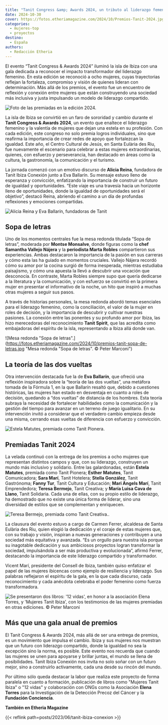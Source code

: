 ```yaml
---
title: "Tanit Congress &amp; Awards 2024, un tributo al liderazgo femenino"
date: 2024-10-30
cover: https://fotos.etheriamagazine.com/2024/10/Premios-Tanit-2024.jpg
categories: 
  - mujeres-top
  - proyectos
destino: 
  - España
authors: 
  - Redacción Etheria
---
```


El evento “Tanit Congress & Awards 2024” iluminó la isla de Ibiza con una gala dedicada 
a reconocer el impacto transformador del liderazgo femenino. En esta edición se 
reconoció a ocho mujeres, cuyas trayectorias reflejan la fortaleza, compromiso y visión 
de quienes lideran con determinación. Más allá de los premios, el evento fue un 
encuentro de reflexión y conexión entre mujeres que están construyendo una sociedad más 
inclusiva y justa impulsando un modelo de liderazgo compartido. 

![Foto de las premiadas en la edición 2024.](https://fotos.etheriamagazine.com/2024/10/Premios-Tanit-2024.jpg "Foto de las premiadas en la edición 2024. © Peter Marconi")

La isla de Ibiza se convirtió en un faro de sororidad y cambio durante el **Tanit 
Congress & Awards 2024**, un evento que enaltece el liderazgo femenino y la valentía de 
mujeres que dejan una estela en su profesión. Con cada edición, este congreso no solo 
premia logros individuales, sino que reafirma la importancia de crear redes de apoyo que 
fortalezcan la igualdad. Este año, el Centro Cultural de Jesús, en Santa Eulària des 
Riu, fue nuevamente el escenario para celebrar a estas mujeres extraordinarias, quienes, 
con esfuerzo y perseverancia, han destacado en áreas como la cultura, la gastronomía, la 
comunicación y el turismo. 

La jornada comenzó con un emotivo discurso de **Alicia Reina**, fundadora de Tanit Ibiza 
Conexión junto a Eva Ballarín. Su mensaje estuvo lleno de esperanza y convicción, 
enfatizando la importancia de construir un futuro de igualdad y oportunidades. “Este 
viaje es una travesía hacia un horizonte lleno de oportunidades, donde la igualdad de 
oportunidades será el objetivo”, destacó Reina, abriendo el camino a un día de profundas 
reflexiones y emociones compartidas. 

![Alicia Reina y Eva Ballarín, fundadoras de Tanit](https://fotos.etheriamagazine.com/2024/10/premios-tanit-fundadoras.jpg "Alicia Reina y Eva Ballarín, fundadoras de estos reconocimientos. © Peter Marconi")

## Sopa de letras

Uno de los momentos centrales fue la mesa redonda titulada “Sopa de letras”, moderada 
por **Montse Monsalve**, donde figuras como la **chef Samantha Vallejo Nájera** y la 
**periodista Marta Robles** compartieron sus experiencias. Ambas destacaron la 
importancia de la pasión en sus carreras y cómo esta las ha guiado en momentos 
cruciales. Vallejo Nájera recordó cómo su amor por la cocina surgió de forma inesperada, 
mientras estudiaba paisajismo, y cómo una apuesta la llevó a descubrir una vocación que 
desconocía. En contraste, Marta Robles siempre supo que quería dedicarse a la literatura 
y la comunicación, y con esfuerzo se convirtió en la primera mujer en presentar el 
informativo de la noche, un hito que inspiró a muchas otras mujeres a seguir sus pasos. 

A través de historias personales, la mesa redonda abordó temas esenciales para el 
liderazgo femenino, como la conciliación, el valor de la mujer en roles de decisión, y 
la importancia de descubrir y cultivar nuestras pasiones. La conexión entre las ponentes 
y su profundo amor por Ibiza, las hizo merecedoras del reconocimiento **Tanit Spirit**, 
que las acredita como embajadoras del espíritu de la isla, representando a Ibiza allá 
donde van. 

![Mesa redonda "Sopa de letras".](https://fotos.etheriamagazine.com/2024/10/premios-tanit-sopa-de-letras.jpg "Mesa redonda "Sopa de letras". © Peter Marconi")

## La teoría de las dos vueltas

Otra intervención destacada fue la de **Eva Ballarín**, que ofreció una reflexión 
inspiradora sobre la “teoría de las dos vueltas”, una metáfora tomada de la Fórmula 1, 
en la que Ballarín resaltó que, debido a cuestiones históricas, las mujeres han estado 
en desventaja en cuanto a roles de decisión, quedando a “dos vueltas” de distancia de 
los hombres. Esta teoría subraya la necesidad de fortalecer habilidades como la 
comunicación y la gestión del tiempo para avanzar en un terreno de juego igualitario. En 
su intervención invitó a considerar que el verdadero cambio empieza desde una misma, 
cerrando esas vueltas de diferencia con esfuerzo y convicción. 

![Estela Matutes, premiada como Tanit Pionera.](https://fotos.etheriamagazine.com/2024/10/Premios-tanit-estella-matutes.jpg "Estela Matutes, premiada como Tanit Pionera. © Peter Marconi")

## Premiadas Tanit 2024

La velada continuó con la entrega de los premios a ocho mujeres que representan 
distintos campos y que, con su liderazgo, construyen un mundo más inclusivo y solidario. 
Entre las galardonadas, están **Estela Matutes**, premiada como Tanit Pionera; **Esther 
Matutes**, Tanit Comunicadora; **Sara Marí**, Tanit Hotelera; **Stella González**, Tanit 
Gastrónoma; **Fanny Tur**, Tanit Cultura y Educación; **Mari Àngels Marí**, Tanit 
Emprendedora; **Teresa Bermejo**, Tanit Creativa; y **María Luisa Cava de Llano**, Tanit 
Solidaria. Cada una de ellas, con su propio estilo de liderazgo, ha demostrado que no 
existe una única forma de liderar, sino una diversidad de estilos que se complementan y 
enriquecen. 

![Teresa Bermejo, premiada como Tanit Creativa..](https://fotos.etheriamagazine.com/2024/10/tanit-creativa-2024.jpg "Premiada como Tanit Creativa. © Peter Marconi")

La clausura del evento estuvo a cargo de Carmen Ferrer, alcaldesa de Santa Eulària des 
Riu, quien elogió la dedicación y el coraje de estas mujeres que, con su trabajo y 
visión, inspiran a nuevas generaciones y contribuyen a una sociedad más equitativa y 
avanzada. “Es un orgullo para nuestra isla porque su inagotable dedicación y sus 
ambiciosos proyectos logran transformar la sociedad, impulsándola a ser más productiva y 
evolucionada”, afirmó Ferrer, destacando la importancia de este liderazgo compartido y 
transformador. 

Vicent Marí, presidente del Consell de Ibiza, también quiso enfatizar el papel de las 
mujeres ibicencas como ejemplo de resiliencia y liderazgo. Sus palabras reflejaron el 
espíritu de la gala, en la que cada discurso, cada reconocimiento y cada anécdota 
celebraba el poder femenino como fuerza transformadora. 

![](https://fotos.etheriamagazine.com/2024/10/premios-tanit-libro-12-vidas.jpg "Se presentaron dos libros: '12 vidas', en honor a la asociación Elena Torres, y 'Mujeres Tanit Ibiza', con los testimonios de las mujeres premiadas en otras ediciones. © Peter Marconi")

## Más que una gala anual de premios

El Tanit Congress & Awards 2024, más allá de ser una entrega de premios, es un 
movimiento que impulsa el cambio. Ibiza y sus mujeres nos muestran que un futuro con 
liderazgo compartido, donde la igualdad no sea la excepción sino la norma, es posible. 
Este evento nos recuerda que cuando las mujeres se unen para apoyarse y brillar juntas, 
el mundo se llena de posibilidades. Tanit Ibiza Conexión nos invita no solo soñar con un 
futuro mejor, sino a construirlo activamente, cada una desde su rincón del mundo. 

Por último sólo queda destacar la labor que realiza este proyecto de forma paralela en 
cuanto a formación, publicación de libros como "Mujeres Tanit Ibiza" o "12 vidas" y 
colaboración con ONGs como la Asociación **Elena Torres** para la Investigación de la 
Detección Precoz del Cáncer y la **Fundación Conciencia**. 

**También en Etheria Magazine** 

{{< reflink path=posts/2023/06/tanit-ibiza-conexion >}}
